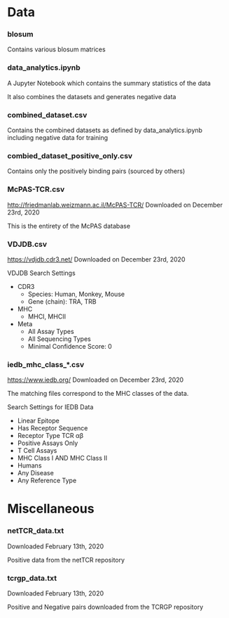 # Data

### blosum
Contains various blosum matrices

### data_analytics.ipynb
A Jupyter Notebook which contains the summary statistics of the data

It also combines the datasets and generates negative data

### combined_dataset.csv
Contains the combined datasets as defined by data_analytics.ipynb including negative data for training

### combied_dataset_positive_only.csv
Contains only the positively binding pairs (sourced by others)

### McPAS-TCR.csv
http://friedmanlab.weizmann.ac.il/McPAS-TCR/
Downloaded on December 23rd, 2020

This is the entirety of the McPAS database

### VDJDB.csv
https://vdjdb.cdr3.net/
Downloaded on December 23rd, 2020

VDJDB Search Settings
- CDR3
    - Species: Human, Monkey, Mouse
    - Gene (chain): TRA, TRB
- MHC
    - MHCI, MHCII
- Meta
    - All Assay Types
    - All Sequencing Types
    - Minimal Confidence Score: 0

### iedb_mhc_class_*.csv
https://www.iedb.org/
Downloaded on December 23rd, 2020

The matching files correspond to the MHC classes of the data.

Search Settings for IEDB Data
- Linear Epitope
- Has Receptor Sequence
- Receptor Type TCR αβ
- Positive Assays Only
- T Cell Assays
- MHC Class I AND MHC Class II
- Humans
- Any Disease
- Any Reference Type

# Miscellaneous

### netTCR_data.txt
Downloaded February 13th, 2020

Positive data from the netTCR repository

### tcrgp_data.txt
Downloaded February 13th, 2020

Positive and Negative pairs downloaded from the TCRGP repository
